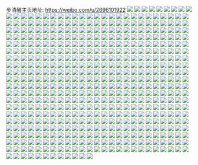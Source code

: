 步清醒主页地址: https://weibo.com/u/2696101922 
![](https://wx4.sinaimg.cn/mw2000/a0b34022ly1h8d154wvuzj22c0340e81.jpg) 
![](https://wx4.sinaimg.cn/mw2000/a0b34022ly1h89mh7kwomj22c0340e81.jpg) 
![](https://wx4.sinaimg.cn/mw2000/a0b34022ly1h66iyx63lvj21fi1wokjm.jpg) 
![](https://wx4.sinaimg.cn/mw2000/a0b34022ly1h66iypx3vpj20wh17b178.jpg) 
![](https://wx4.sinaimg.cn/mw2000/a0b34022ly1h66iyvjf73j21er1vo47x.jpg) 
![](https://wx4.sinaimg.cn/mw2000/a0b34022ly1h66iz57jyjj21r02c0aof.jpg) 
![](https://wx4.sinaimg.cn/mw2000/a0b34022ly1h66iz25qdcj2341340wvo.jpg) 
![](https://wx4.sinaimg.cn/mw2000/a0b34022ly1h66iz6m51jj22c0340aop.jpg) 
![](https://wx4.sinaimg.cn/mw2000/a0b34022ly1h66iz2yli5j223x2pqn8r.jpg) 
![](https://wx4.sinaimg.cn/mw2000/a0b34022ly1h3q1uwmv64j22c03404qq.jpg) 
![](https://wx4.sinaimg.cn/mw2000/a0b34022ly1h1ufhrypkkj22c0340kjn.jpg) 
![](https://wx4.sinaimg.cn/mw2000/a0b34022ly1h1ufhumzw8j22d23407wk.jpg) 
![](https://wx4.sinaimg.cn/mw2000/a0b34022ly1h1ufhzrklfj22c0340e83.jpg) 
![](https://wx4.sinaimg.cn/mw2000/a0b34022ly1h1ufhxh35yj223u35su0y.jpg) 
![](https://wx4.sinaimg.cn/mw2000/002WszgSly1gvesbwev90j62c0340hdu02.jpg) 
![](https://wx4.sinaimg.cn/mw2000/002WszgSly1gvescdd0irj62c0340qv602.jpg) 
![](https://wx4.sinaimg.cn/mw2000/002WszgSly1gvesdh6ztbj62c02c0b2a02.jpg) 
![](https://wx4.sinaimg.cn/mw2000/002WszgSly1gupzug6cizj60xc47mnpe02.jpg) 
![](https://wx4.sinaimg.cn/mw2000/002WszgSly1gupzuhhgy1j60xc54le8302.jpg) 
![](https://wx4.sinaimg.cn/mw2000/002WszgSly1gupzuk093jj60xc986npg02.jpg) 
![](https://wx4.sinaimg.cn/mw2000/002WszgSly1gupzul5mwrj62c0340e8202.jpg) 
![](https://wx4.sinaimg.cn/mw2000/002WszgSly1gupzuifs2lj63402c0x6p02.jpg) 
![](https://wx4.sinaimg.cn/mw2000/002WszgSly1gupzumu3kcj62c033wu0y02.jpg) 
![](https://wx4.sinaimg.cn/mw2000/002WszgSly1gupzuntowyj62c0340b2a02.jpg) 
![](https://wx4.sinaimg.cn/mw2000/002WszgSly1gupzupgn0fj61rp2c0u0y02.jpg) 
![](https://wx4.sinaimg.cn/mw2000/002WszgSly1gupzuopgi4j62c0340hdu02.jpg) 
![](https://wx4.sinaimg.cn/mw2000/a0b34022ly1gqymavt39xj20yi0yiqv5.jpg) 
![](https://wx4.sinaimg.cn/mw2000/a0b34022ly1gqymay3afzj22c0340kjt.jpg) 
![](https://wx4.sinaimg.cn/mw2000/a0b34022ly1gqymauubacj20yi1pc4r2.jpg) 
![](https://wx4.sinaimg.cn/mw2000/a0b34022ly1gqymas1g6wj21o0280qva.jpg) 
![](https://wx4.sinaimg.cn/mw2000/a0b34022ly1gqymb0w4erj22c0340u1a.jpg) 
![](https://wx4.sinaimg.cn/mw2000/a0b34022ly1gqymb3vzl0j22c0340x70.jpg) 
![](https://wx4.sinaimg.cn/mw2000/a0b34022ly1gqymb82n0sj22c0340b2h.jpg) 
![](https://wx4.sinaimg.cn/mw2000/a0b34022ly1gqymb5om8cj22c02c0e85.jpg) 
![](https://wx4.sinaimg.cn/mw2000/a0b34022ly1gqymb9mns8j21o01o0npg.jpg) 
![](https://wx4.sinaimg.cn/mw2000/a0b34022gy1gqt9zi1lwij23402c0kjl.jpg) 
![](https://wx4.sinaimg.cn/mw2000/a0b34022gy1gqt9zg9y71j22c0340b2g.jpg) 
![](https://wx4.sinaimg.cn/mw2000/a0b34022gy1gqt9zk4zfjj23402c0kjm.jpg) 
![](https://wx4.sinaimg.cn/mw2000/a0b34022gy1gqt9zos1h4j21o0280npi.jpg) 
![](https://wx4.sinaimg.cn/mw2000/a0b34022gy1gqta0ejlm4j22c03404qx.jpg) 
![](https://wx4.sinaimg.cn/mw2000/a0b34022gy1gqta15ejs2j21o02801l4.jpg) 
![](https://wx4.sinaimg.cn/mw2000/a0b34022gy1gqt9ywhvchj21o0280hdx.jpg) 
![](https://wx4.sinaimg.cn/mw2000/a0b34022gy1gqta1bwfbej21o0280x6w.jpg) 
![](https://wx4.sinaimg.cn/mw2000/a0b34022gy1gqta1ib5kcj21o02801l4.jpg) 
![](https://wx4.sinaimg.cn/mw2000/a0b34022gy1gqcon7qlr2j22c03407wr.jpg) 
![](https://wx4.sinaimg.cn/mw2000/a0b34022gy1gqcomib0byj233z241kjv.jpg) 
![](https://wx4.sinaimg.cn/mw2000/a0b34022gy1gqconbv4hgj22c0340b2i.jpg) 
![](https://wx4.sinaimg.cn/mw2000/a0b34022gy1gqcompznzxj22c03407wr.jpg) 
![](https://wx4.sinaimg.cn/mw2000/a0b34022gy1gqcommatd6j22c0340b2l.jpg) 
![](https://wx4.sinaimg.cn/mw2000/a0b34022gy1gqcomwx9krj22c0340he2.jpg) 
![](https://wx4.sinaimg.cn/mw2000/a0b34022gy1gqcomyhx0rj216o1kw4qq.jpg) 
![](https://wx4.sinaimg.cn/mw2000/a0b34022gy1gqcon46acnj235s35sb2d.jpg) 
![](https://wx4.sinaimg.cn/mw2000/a0b34022gy1gqcon1nhf5j22c03404qz.jpg) 
![](https://wx4.sinaimg.cn/mw2000/a0b34022gy1gq8wvcv317j22c03401ky.jpg) 
![](https://wx4.sinaimg.cn/mw2000/a0b34022gy1gq8wvgoczrj22c03401ky.jpg) 
![](https://wx4.sinaimg.cn/mw2000/a0b34022gy1gq8wvaxs7kj22c0340qv5.jpg) 
![](https://wx4.sinaimg.cn/mw2000/a0b34022gy1gq8wux0syrj23402c0x6q.jpg) 
![](https://wx4.sinaimg.cn/mw2000/a0b34022gy1gq8wv4g3d2j22c0340hdv.jpg) 
![](https://wx4.sinaimg.cn/mw2000/a0b34022gy1gq8wv22darj22c03404qr.jpg) 
![](https://wx4.sinaimg.cn/mw2000/a0b34022gy1gq8wv6qwocj22c0340qv6.jpg) 
![](https://wx4.sinaimg.cn/mw2000/a0b34022gy1gq8wv99bqij22c0340x6r.jpg) 
![](https://wx4.sinaimg.cn/mw2000/a0b34022gy1gq8wvl7pogj22c0340kjo.jpg) 
![](https://wx4.sinaimg.cn/mw2000/a0b34022gy1gq6sdsn0z7j214f1hwhdu.jpg) 
![](https://wx4.sinaimg.cn/mw2000/a0b34022gy1gq6sdxajisj22c03404qy.jpg) 
![](https://wx4.sinaimg.cn/mw2000/a0b34022gy1gq6se4m7w3j22c0340qve.jpg) 
![](https://wx4.sinaimg.cn/mw2000/a0b34022gy1gq6se93b8jj22c0340he2.jpg) 
![](https://wx4.sinaimg.cn/mw2000/a0b34022gy1gq6segvy66j22l12c0x6w.jpg) 
![](https://wx4.sinaimg.cn/mw2000/a0b34022gy1gq6sede6nnj22c03404qy.jpg) 
![](https://wx4.sinaimg.cn/mw2000/a0b34022gy1gq6sd1nlt8j21o01o0x6s.jpg) 
![](https://wx4.sinaimg.cn/mw2000/a0b34022gy1gq6se0xjodj225o25bx6v.jpg) 
![](https://wx4.sinaimg.cn/mw2000/a0b34022gy1gq6sdq29zfj22dc35sb2m.jpg) 
![](https://wx4.sinaimg.cn/mw2000/a0b34022ly1gpn76tz5csj224q24qe85.jpg) 
![](https://wx4.sinaimg.cn/mw2000/a0b34022ly1gpn76pj4zqj20yi0yihdt.jpg) 
![](https://wx4.sinaimg.cn/mw2000/a0b34022ly1gpn76urfgnj21q21q2qt7.jpg) 
![](https://wx4.sinaimg.cn/mw2000/a0b34022ly1gof880fz7yj21o01o0npd.jpg) 
![](https://wx4.sinaimg.cn/mw2000/a0b34022ly1gof882k097j22c0340e82.jpg) 
![](https://wx4.sinaimg.cn/mw2000/a0b34022ly1gof884va4lj21o0280u0x.jpg) 
![](https://wx4.sinaimg.cn/mw2000/a0b34022ly1go2dy2jrlnj21o01o0qv5.jpg) 
![](https://wx4.sinaimg.cn/mw2000/a0b34022ly1go2dyebsuaj21o01o0hdv.jpg) 
![](https://wx4.sinaimg.cn/mw2000/a0b34022ly1go2dyoe6xlj21o01o0hdt.jpg) 
![](https://wx4.sinaimg.cn/mw2000/a0b34022ly1go2dy5wx1uj21o01o0qv7.jpg) 
![](https://wx4.sinaimg.cn/mw2000/a0b34022ly1go2dyn1617j221x21xb2f.jpg) 
![](https://wx4.sinaimg.cn/mw2000/a0b34022ly1go2dyjr34nj21o01o0hdt.jpg) 
![](https://wx4.sinaimg.cn/mw2000/a0b34022ly1go2dy82zduj21o01o0x6p.jpg) 
![](https://wx4.sinaimg.cn/mw2000/a0b34022ly1go2dyibexvj21o01o0kjn.jpg) 
![](https://wx4.sinaimg.cn/mw2000/a0b34022ly1go2dyq966nj21o01o0x6p.jpg) 
![](https://wx4.sinaimg.cn/mw2000/a0b34022ly1gnofgdmdzfj22c02c0x6w.jpg) 
![](https://wx4.sinaimg.cn/mw2000/a0b34022ly1gnofirp8f3j22c02c0kjt.jpg) 
![](https://wx4.sinaimg.cn/mw2000/a0b34022ly1gnofggxgq5j22c02c0he0.jpg) 
![](https://wx4.sinaimg.cn/mw2000/a0b34022ly1gnofih2sivj22c02c0kjt.jpg) 
![](https://wx4.sinaimg.cn/mw2000/a0b34022ly1gnoff88w54j22c02c0x6w.jpg) 
![](https://wx4.sinaimg.cn/mw2000/a0b34022ly1gnofiswzx2j22c02c0kjl.jpg) 
![](https://wx4.sinaimg.cn/mw2000/a0b34022ly1gmonpmu1bgj22bb2bbu0z.jpg) 
![](https://wx4.sinaimg.cn/mw2000/a0b34022ly1gmonpk7msxj22bb2bbb2c.jpg) 
![](https://wx4.sinaimg.cn/mw2000/a0b34022ly1gmonpqa6sbj230c208hdu.jpg) 
![](https://wx4.sinaimg.cn/mw2000/a0b34022ly1glvx6lb3tkj22iz1yp1l8.jpg) 
![](https://wx4.sinaimg.cn/mw2000/a0b34022ly1glvx6qp7y3j22yo2yonpx.jpg) 
![](https://wx4.sinaimg.cn/mw2000/a0b34022ly1glvx6sm23sj21o01o07wi.jpg) 
![](https://wx4.sinaimg.cn/mw2000/a0b34022ly1glvx6uparcj23402c01kz.jpg) 
![](https://wx4.sinaimg.cn/mw2000/a0b34022ly1glvx6thtaej21ud1udnpd.jpg) 
![](https://wx4.sinaimg.cn/mw2000/a0b34022ly1glvx70zsf0j22c0340npx.jpg) 
![](https://wx4.sinaimg.cn/mw2000/a0b34022ly1gjrflgrnaxj22c0340b29.jpg) 
![](https://wx4.sinaimg.cn/mw2000/a0b34022ly1gjrflk4vdrj21sg2dsb29.jpg) 
![](https://wx4.sinaimg.cn/mw2000/a0b34022ly1gjrflivxn4j22c03407wi.jpg) 
![](https://wx4.sinaimg.cn/mw2000/a0b34022ly1gjrfllhh6qj21sg2dsx6p.jpg) 
![](https://wx4.sinaimg.cn/mw2000/a0b34022ly1gjrfm62i95j211w0x5ag8.jpg) 
![](https://wx4.sinaimg.cn/mw2000/a0b34022ly1gjrflp4fxvj22c0340u0x.jpg) 
![](https://wx4.sinaimg.cn/mw2000/a0b34022ly1gjrflbfbjgj21kw16onpe.jpg) 
![](https://wx4.sinaimg.cn/mw2000/a0b34022ly1gjrflt82q0j216o1kw1l0.jpg) 
![](https://wx4.sinaimg.cn/mw2000/a0b34022ly1gjrfm57ur4j21kw16o7wj.jpg) 
![](https://wx4.sinaimg.cn/mw2000/a0b34022ly1gikqzem4g3j21kw16oe83.jpg) 
![](https://wx4.sinaimg.cn/mw2000/a0b34022ly1gikqzfo4b4j216o1kwqv6.jpg) 
![](https://wx4.sinaimg.cn/mw2000/a0b34022ly1gikqzji70bj21kw16ob2b.jpg) 
![](https://wx4.sinaimg.cn/mw2000/a0b34022ly1gikqzgoiaaj216o1kwe82.jpg) 
![](https://wx4.sinaimg.cn/mw2000/a0b34022ly1gikqzm6wecj21kw16o1kz.jpg) 
![](https://wx4.sinaimg.cn/mw2000/a0b34022ly1gikqzc89rej23402c0x6p.jpg) 
![](https://wx4.sinaimg.cn/mw2000/a0b34022ly1gikqzsqbk7j20u01hctjh.jpg) 
![](https://wx4.sinaimg.cn/mw2000/a0b34022ly1gikqzqrka8j23402c07wj.jpg) 
![](https://wx4.sinaimg.cn/mw2000/a0b34022ly1gikqzsd0a6j21do0v8u0x.jpg) 
![](https://wx4.sinaimg.cn/mw2000/a0b34022ly1gi26sd022pj23402c0x6p.jpg) 
![](https://wx4.sinaimg.cn/mw2000/a0b34022ly1gi26sf918tj23402c04qq.jpg) 
![](https://wx4.sinaimg.cn/mw2000/a0b34022ly1gi26sh5p0qj23402c0npe.jpg) 
![](https://wx4.sinaimg.cn/mw2000/a0b34022ly1gi26si2o0aj23402c0hdt.jpg) 
![](https://wx4.sinaimg.cn/mw2000/a0b34022ly1gi1946d1lbj22c0340x6p.jpg) 
![](https://wx4.sinaimg.cn/mw2000/a0b34022ly1ghb4xe2xh6j20v50we7wh.jpg) 
![](https://wx4.sinaimg.cn/mw2000/a0b34022ly1ghb4xdbdedj216o1kw4qr.jpg) 
![](https://wx4.sinaimg.cn/mw2000/a0b34022ly1ghb4xfkym6j23402c0x6r.jpg) 
![](https://wx4.sinaimg.cn/mw2000/a0b34022ly1ghb4xha84zj22c0340u0x.jpg) 
![](https://wx4.sinaimg.cn/mw2000/a0b34022ly1ggxwsp8fpdj22c0340e81.jpg) 
![](https://wx4.sinaimg.cn/mw2000/a0b34022ly1ggpop1nfzqj22c0340x6p.jpg) 
![](https://wx4.sinaimg.cn/mw2000/a0b34022ly1ggpoqrhsf1j23402c0x6s.jpg) 
![](https://wx4.sinaimg.cn/mw2000/a0b34022ly1ggposaujirj22801o0e81.jpg) 
![](https://wx4.sinaimg.cn/mw2000/a0b34022ly1ggpos8y3j3j21o02807wh.jpg) 
![](https://wx4.sinaimg.cn/mw2000/a0b34022ly1gfs5qu4dtuj23402c04qq.jpg) 
![](https://wx4.sinaimg.cn/mw2000/a0b34022ly1gfs5qv6rvbj23402c07wi.jpg) 
![](https://wx4.sinaimg.cn/mw2000/a0b34022ly1gfs5qx4jgvj23402c0x6p.jpg) 
![](https://wx4.sinaimg.cn/mw2000/a0b34022ly1gfs5qygvxlj23402c0npe.jpg) 
![](https://wx4.sinaimg.cn/mw2000/a0b34022ly1gfs5r6vh3rj22yo2yob2c.jpg) 
![](https://wx4.sinaimg.cn/mw2000/a0b34022ly1gfs5qw7seyj23402c0x6p.jpg) 
![](https://wx4.sinaimg.cn/mw2000/a0b34022ly1gfs5r3ckacj23402c04qq.jpg) 
![](https://wx4.sinaimg.cn/mw2000/a0b34022ly1gfs5r2dzrgj23402c0qv6.jpg) 
![](https://wx4.sinaimg.cn/mw2000/a0b34022ly1gfs5r0fv61j23402c0u0x.jpg) 
![](https://wx4.sinaimg.cn/mw2000/a0b34022ly1gfs5qzk4y1j23402c0kjm.jpg) 
![](https://wx4.sinaimg.cn/mw2000/a0b34022ly1gfs5r4aezdj22c0340e82.jpg) 
![](https://wx4.sinaimg.cn/mw2000/a0b34022ly1gfs5r5bhbhj22c0340kjm.jpg) 
![](https://wx4.sinaimg.cn/mw2000/a0b34022ly1gfk778bx43j22tq2481ky.jpg) 
![](https://wx4.sinaimg.cn/mw2000/a0b34022ly1gfk77g5vmmj20yi0yi7c0.jpg) 
![](https://wx4.sinaimg.cn/mw2000/a0b34022ly1gfk77ak5xlj23402c0hdu.jpg) 
![](https://wx4.sinaimg.cn/mw2000/a0b34022ly1gfk77cbhkdj22c03404qq.jpg) 
![](https://wx4.sinaimg.cn/mw2000/a0b34022ly1gfk77fcpipj22c03404qq.jpg) 
![](https://wx4.sinaimg.cn/mw2000/a0b34022ly1gfk77e6e1rj22tq248hdt.jpg) 
![](https://wx4.sinaimg.cn/mw2000/a0b34022ly1gf5w3pz8etj20u01rcwhh.jpg) 
![](https://wx4.sinaimg.cn/mw2000/a0b34022ly1gf5w4p06oxj20u01sxgvw.jpg) 
![](https://wx4.sinaimg.cn/mw2000/a0b34022ly1gf51hqcb6uj23402c0kjm.jpg) 
![](https://wx4.sinaimg.cn/mw2000/a0b34022ly1gf51hozo41j21kw0w0ki7.jpg) 
![](https://wx4.sinaimg.cn/mw2000/a0b34022ly1gf51hn0v7ej23402c0hdu.jpg) 
![](https://wx4.sinaimg.cn/mw2000/a0b34022ly1gf51htanumj20w01kw1kx.jpg) 
![](https://wx4.sinaimg.cn/mw2000/a0b34022ly1gf51hsr78rj20w01kw4qp.jpg) 
![](https://wx4.sinaimg.cn/mw2000/a0b34022ly1gf51hu1g5sj20w01kw4qp.jpg) 
![](https://wx4.sinaimg.cn/mw2000/a0b34022ly1gf51j0atfej21kw0w0dt7.jpg) 
![](https://wx4.sinaimg.cn/mw2000/a0b34022ly1gf51q97g41j20ud0w041h.jpg) 
![](https://wx4.sinaimg.cn/mw2000/a0b34022ly1gf51j00z79j21kw0w0h3f.jpg) 
![](https://wx4.sinaimg.cn/mw2000/a0b34022ly1gewvfd97jdj24g02yoe88.jpg) 
![](https://wx4.sinaimg.cn/mw2000/a0b34022ly1gewvf9l6k3j21kw11xh65.jpg) 
![](https://wx4.sinaimg.cn/mw2000/a0b34022ly1gewvf6vdtqj22yo4g01la.jpg) 
![](https://wx4.sinaimg.cn/mw2000/a0b34022ly1gewvf8y7rsj21z42yokjm.jpg) 
![](https://wx4.sinaimg.cn/mw2000/a0b34022ly1gevsmzu9coj22c03407wi.jpg) 
![](https://wx4.sinaimg.cn/mw2000/a0b34022ly1gevsn8tqrcj22c03401ky.jpg) 
![](https://wx4.sinaimg.cn/mw2000/a0b34022ly1gevsq0q9p5j22482tq7wh.jpg) 
![](https://wx4.sinaimg.cn/mw2000/a0b34022ly1gevsmcdielj22c0340qv6.jpg) 
![](https://wx4.sinaimg.cn/mw2000/a0b34022ly1gevsmsijy5j23402c0npe.jpg) 
![](https://wx4.sinaimg.cn/mw2000/a0b34022ly1gevsmkm4tpj22c0340qv6.jpg) 
![](https://wx4.sinaimg.cn/mw2000/a0b34022ly1geemqamjpaj21kw1kwe81.jpg) 
![](https://wx4.sinaimg.cn/mw2000/a0b34022ly1geemqc67spj21kw1kwkjm.jpg) 
![](https://wx4.sinaimg.cn/mw2000/a0b34022ly1geemq9wjntj21kw1kwx6p.jpg) 
![](https://wx4.sinaimg.cn/mw2000/a0b34022ly1geemqd0pgej21kw1kwhdt.jpg) 
![](https://wx4.sinaimg.cn/mw2000/a0b34022ly1geemnnqul3j22tq248qv5.jpg) 
![](https://wx4.sinaimg.cn/mw2000/a0b34022ly1geemnx1jdcj22c0340kjm.jpg) 
![](https://wx4.sinaimg.cn/mw2000/a0b34022ly1geemnqfsbfj22c03407wk.jpg) 
![](https://wx4.sinaimg.cn/mw2000/a0b34022ly1geemnrzv46j23402c0npe.jpg) 
![](https://wx4.sinaimg.cn/mw2000/a0b34022ly1geemnvpd8oj22c0340hdv.jpg) 
![](https://wx4.sinaimg.cn/mw2000/a0b34022ly1geemnu36o6j22c0340x6s.jpg) 
![](https://wx4.sinaimg.cn/mw2000/a0b34022ly1geemqdt0zcj21o01o0kjl.jpg) 
![](https://wx4.sinaimg.cn/mw2000/a0b34022ly1geemnkfu2qj23402c07wk.jpg) 
![](https://wx4.sinaimg.cn/mw2000/a0b34022ly1geb2n8lu0mj21o02804qp.jpg) 
![](https://wx4.sinaimg.cn/mw2000/a0b34022ly1geb2nb7r1lj22c0340e82.jpg) 
![](https://wx4.sinaimg.cn/mw2000/a0b34022ly1geb2ncvdnrj22c0340e82.jpg) 
![](https://wx4.sinaimg.cn/mw2000/a0b34022ly1geb2ne5ddnj22c0340x6p.jpg) 
![](https://wx4.sinaimg.cn/mw2000/a0b34022ly1gdjb495hxbj22482tqb29.jpg) 
![](https://wx4.sinaimg.cn/mw2000/a0b34022ly1gdjb4bc1x6j21o0280kjl.jpg) 
![](https://wx4.sinaimg.cn/mw2000/a0b34022ly1gdjb4e3zslj22801o0npe.jpg) 
![](https://wx4.sinaimg.cn/mw2000/a0b34022ly1gddgoyxnd7j20x61kuapa.jpg) 
![](https://wx4.sinaimg.cn/mw2000/a0b34022ly1gddgozddqpj20ny10sjz3.jpg) 
![](https://wx4.sinaimg.cn/mw2000/a0b34022ly1gddgoyb58bj21981w87q0.jpg) 
![](https://wx4.sinaimg.cn/mw2000/a0b34022ly1gddgoxat2qj22c0340kjl.jpg) 
![](https://wx4.sinaimg.cn/mw2000/a0b34022ly1gd32s05dzoj22c0340qv7.jpg) 
![](https://wx4.sinaimg.cn/mw2000/a0b34022ly1gd32s3fonkj21o02801kz.jpg) 
![](https://wx4.sinaimg.cn/mw2000/a0b34022ly1gd32s5qpnxj21o02801kz.jpg) 
![](https://wx4.sinaimg.cn/mw2000/a0b34022ly1gd32sgqcmpj21o0280kjm.jpg) 
![](https://wx4.sinaimg.cn/mw2000/a0b34022ly1gd32rx1znjj22yo1o0npe.jpg) 
![](https://wx4.sinaimg.cn/mw2000/a0b34022ly1gd32sb3a89j21o0280qv6.jpg) 
![](https://wx4.sinaimg.cn/mw2000/a0b34022ly1gd32s8g6srj21o0280u0y.jpg) 
![](https://wx4.sinaimg.cn/mw2000/a0b34022ly1gd32scxecpj21o0280u0x.jpg) 
![](https://wx4.sinaimg.cn/mw2000/a0b34022ly1gd32seowrwj21o0280hdu.jpg) 
![](https://wx4.sinaimg.cn/mw2000/a0b34022ly1gctq1vbuksj20yi1pcb29.jpg) 
![](https://wx4.sinaimg.cn/mw2000/a0b34022ly1gctq1ub51pj20u01hcu0n.jpg) 
![](https://wx4.sinaimg.cn/mw2000/a0b34022ly1gctq1wim4rj22c0340hdt.jpg) 
![](https://wx4.sinaimg.cn/mw2000/a0b34022ly1gcmrbns71wj22c0340u0x.jpg) 
![](https://wx4.sinaimg.cn/mw2000/a0b34022ly1gcmrbxrkkbj22c03401kx.jpg) 
![](https://wx4.sinaimg.cn/mw2000/a0b34022ly1gcmrc4vrn7j22c0340e81.jpg) 
![](https://wx4.sinaimg.cn/mw2000/a0b34022ly1gcmrc2uftej23402c0dyd.jpg) 
![](https://wx4.sinaimg.cn/mw2000/a0b34022ly1gcmrbzfx5kj23402c0nai.jpg) 
![](https://wx4.sinaimg.cn/mw2000/a0b34022ly1gcmrc19m1wj23402c01hd.jpg) 
![](https://wx4.sinaimg.cn/mw2000/a0b34022ly1gca81m6bthj21o02yokjl.jpg) 
![](https://wx4.sinaimg.cn/mw2000/a0b34022ly1gca7w7o4oij21o01o0x1y.jpg) 
![](https://wx4.sinaimg.cn/mw2000/a0b34022ly1gca7wbxr8oj21o02yo7wh.jpg) 
![](https://wx4.sinaimg.cn/mw2000/a0b34022ly1gca7w97l2fj21o02yox6p.jpg) 
![](https://wx4.sinaimg.cn/mw2000/a0b34022ly1gca7w2m066j22c0340npd.jpg) 
![](https://wx4.sinaimg.cn/mw2000/a0b34022ly1gca7w67q9zj22c0340hdt.jpg) 
![](https://wx4.sinaimg.cn/mw2000/a0b34022ly1gbdt787v8qj216o1kwkjl.jpg) 
![](https://wx4.sinaimg.cn/mw2000/a0b34022ly1gbdt733njzj216o1kwhdt.jpg) 
![](https://wx4.sinaimg.cn/mw2000/a0b34022ly1gbdt75iljqj216o1kw7wh.jpg) 
![](https://wx4.sinaimg.cn/mw2000/a0b34022ly1gbdt7988i3j21o028017w.jpg) 
![](https://wx4.sinaimg.cn/mw2000/a0b34022ly1gbdt7cznr6j22c0340u0x.jpg) 
![](https://wx4.sinaimg.cn/mw2000/a0b34022ly1gbdt7g4e3aj22c0340x6p.jpg) 
![](https://wx4.sinaimg.cn/mw2000/a0b34022ly1gbdt7hll8pj216o1kwhdt.jpg) 
![](https://wx4.sinaimg.cn/mw2000/a0b34022ly1gbdt7ieqqsj216o1kwkjl.jpg) 
![](https://wx4.sinaimg.cn/mw2000/a0b34022ly1gbdt82t1nbj21o0280u0x.jpg) 
![](https://wx4.sinaimg.cn/mw2000/a0b34022ly1ga5vsxyby8j22c03407wi.jpg) 
![](https://wx4.sinaimg.cn/mw2000/a0b34022ly1ga5vswvsglj22c0340hdu.jpg) 
![](https://wx4.sinaimg.cn/mw2000/a0b34022ly1ga5vstfrjjj22c03407wi.jpg) 
![](https://wx4.sinaimg.cn/mw2000/a0b34022ly1ga5vss13n1j22c0340kjm.jpg) 
![](https://wx4.sinaimg.cn/mw2000/a0b34022ly1g93a7piv40j22c0340npd.jpg) 
![](https://wx4.sinaimg.cn/mw2000/a0b34022ly1g93a7o2edkj22c0340kjm.jpg) 
![](https://wx4.sinaimg.cn/mw2000/a0b34022ly1g93a7r4gzlj22c03407wi.jpg) 
![](https://wx4.sinaimg.cn/mw2000/a0b34022ly1g93a7m915vj22c03401ky.jpg) 
![](https://wx4.sinaimg.cn/mw2000/a0b34022ly1g8k4tl022rj22yo2yoe84.jpg) 
![](https://wx4.sinaimg.cn/mw2000/a0b34022ly1g8k4txol7rj22yo2yoqv7.jpg) 
![](https://wx4.sinaimg.cn/mw2000/a0b34022ly1g8k4tvs3s6j21o01o04qp.jpg) 
![](https://wx4.sinaimg.cn/mw2000/a0b34022ly1g8k4tp48agj22c0340e82.jpg) 
![](https://wx4.sinaimg.cn/mw2000/a0b34022ly1g8k4tnkhhnj22c0340kjl.jpg) 
![](https://wx4.sinaimg.cn/mw2000/a0b34022ly1g8k4tme8xmj22c03407wi.jpg) 
![](https://wx4.sinaimg.cn/mw2000/a0b34022ly1g8k4tqeb8wj23402c0npd.jpg) 
![](https://wx4.sinaimg.cn/mw2000/a0b34022ly1g8k4tt22oxj22c0340x6p.jpg) 
![](https://wx4.sinaimg.cn/mw2000/a0b34022ly1g8k4turvz2j23402c0x6p.jpg) 
![](https://wx4.sinaimg.cn/mw2000/a0b34022ly1g8d7ms71yyj211u0scadq.jpg) 
![](https://wx4.sinaimg.cn/mw2000/a0b34022ly1g8d7mtxzlaj215o0negrc.jpg) 
![](https://wx4.sinaimg.cn/mw2000/a0b34022ly1g8d7mud423j20u00u0qk1.jpg) 
![](https://wx4.sinaimg.cn/mw2000/a0b34022ly1g8d7qfotvnj20u0190q4n.jpg) 
![](https://wx4.sinaimg.cn/mw2000/a0b34022ly1g8d7mta1c4j22c0340x6p.jpg) 
![](https://wx4.sinaimg.cn/mw2000/a0b34022ly1g8d7qewl6pj22c0340u0x.jpg) 
![](https://wx4.sinaimg.cn/mw2000/a0b34022ly1g7lgejq2hnj21kw16t7mk.jpg) 
![](https://wx4.sinaimg.cn/mw2000/a0b34022ly1g7lgekxz5tj21o027uu0x.jpg) 
![](https://wx4.sinaimg.cn/mw2000/a0b34022ly1g7lgem87ccj21o027u1ky.jpg) 
![](https://wx4.sinaimg.cn/mw2000/a0b34022ly1g7lgen2vt6j22c03401ky.jpg) 
![](https://wx4.sinaimg.cn/mw2000/a0b34022ly1g7lgerqefuj21o01o0e81.jpg) 
![](https://wx4.sinaimg.cn/mw2000/a0b34022ly1g7lgeo89rfj23402c0npd.jpg) 
![](https://wx4.sinaimg.cn/mw2000/a0b34022ly1g7lgej5tgtj21k8230x6p.jpg) 
![](https://wx4.sinaimg.cn/mw2000/a0b34022ly1g7lgetafa5j22482tq1ky.jpg) 
![](https://wx4.sinaimg.cn/mw2000/a0b34022ly1g7lgeqb26dj22c0340qv5.jpg) 
![](https://wx4.sinaimg.cn/mw2000/a0b34022ly1g7i0hc0tgij23402c0nhx.jpg) 
![](https://wx4.sinaimg.cn/mw2000/a0b34022ly1g7i0hbk0vzj21o01o04qp.jpg) 
![](https://wx4.sinaimg.cn/mw2000/a0b34022ly1g7i0ha68voj21o01o0tv3.jpg) 
![](https://wx4.sinaimg.cn/mw2000/a0b34022ly1g7i0h9be42j21o01o04qp.jpg) 
![](https://wx4.sinaimg.cn/mw2000/a0b34022ly1g7i0hdrj2nj22c0340u0x.jpg) 
![](https://wx4.sinaimg.cn/mw2000/a0b34022ly1g7i0heeyf8j20vy197qdg.jpg) 
![](https://wx4.sinaimg.cn/mw2000/a0b34022ly1g78r2p45kdj22c0340b2a.jpg) 
![](https://wx4.sinaimg.cn/mw2000/a0b34022ly1g78r2qp769j22c03401ky.jpg) 
![](https://wx4.sinaimg.cn/mw2000/a0b34022ly1g78r2sq5vij22c03407wi.jpg) 
![](https://wx4.sinaimg.cn/mw2000/a0b34022ly1g78r2uo6bxj22c03401ky.jpg) 
![](https://wx4.sinaimg.cn/mw2000/a0b34022ly1g78r2w0fywj22c0340u0x.jpg) 
![](https://wx4.sinaimg.cn/mw2000/a0b34022ly1g78r2wlwzzj20sg0sg0tz.jpg) 
![](https://wx4.sinaimg.cn/mw2000/a0b34022ly1g6yazeoquyj22yo2807wi.jpg) 
![](https://wx4.sinaimg.cn/mw2000/a0b34022ly1g6yazicqsij21mc25w1am.jpg) 
![](https://wx4.sinaimg.cn/mw2000/a0b34022ly1g6yazgaftdj23402c0ndf.jpg) 
![](https://wx4.sinaimg.cn/mw2000/a0b34022ly1g6yazloojvj22c0340x6p.jpg) 
![](https://wx4.sinaimg.cn/mw2000/a0b34022ly1g6yazdrbfhj21kw1kw4qp.jpg) 
![](https://wx4.sinaimg.cn/mw2000/a0b34022ly1g6yazopn70j22c0340b2a.jpg) 
![](https://wx4.sinaimg.cn/mw2000/a0b34022ly1g6sl8lnm50j21kw1kw4qp.jpg) 
![](https://wx4.sinaimg.cn/mw2000/a0b34022ly1g6sl8marsnj21kw1kw7wh.jpg) 
![](https://wx4.sinaimg.cn/mw2000/a0b34022ly1g6sl8n5rpzj21o01o0npd.jpg) 
![](https://wx4.sinaimg.cn/mw2000/a0b34022ly1g6sl8nrzjij21o01o07wh.jpg) 
![](https://wx4.sinaimg.cn/mw2000/a0b34022ly1g6sl8p1fykj22c03407wh.jpg) 
![](https://wx4.sinaimg.cn/mw2000/a0b34022ly1g6sl8k2sw8j22dc35u4qq.jpg) 
![](https://wx4.sinaimg.cn/mw2000/a0b34022ly1g6sl8ky0tsj22dc3mre81.jpg) 
![](https://wx4.sinaimg.cn/mw2000/a0b34022ly1g6sl8qiheej23402c07hf.jpg) 
![](https://wx4.sinaimg.cn/mw2000/a0b34022ly1g6sl8s1nuyj23402c0h57.jpg) 
![](https://wx4.sinaimg.cn/mw2000/a0b34022ly1g6fqymi47yj23402c04qp.jpg) 
![](https://wx4.sinaimg.cn/mw2000/a0b34022ly1g6frkmb5wxj21o0280tsm.jpg) 
![](https://wx4.sinaimg.cn/mw2000/a0b34022ly1g6fqyr6ozpj22c03407wh.jpg) 
![](https://wx4.sinaimg.cn/mw2000/a0b34022ly1g6fqz15zp8j22c03404qp.jpg) 
![](https://wx4.sinaimg.cn/mw2000/a0b34022ly1g6fqyx3o1bj22c03401kx.jpg) 
![](https://wx4.sinaimg.cn/mw2000/a0b34022ly1g6fqz46m0xj22c0340kjm.jpg) 
![](https://wx4.sinaimg.cn/mw2000/a0b34022ly1g6fqyyytnoj22c0340que.jpg) 
![](https://wx4.sinaimg.cn/mw2000/a0b34022ly1g6fqyk7hanj22c03401kx.jpg) 
![](https://wx4.sinaimg.cn/mw2000/a0b34022ly1g6fqyo1drfj22c0340e11.jpg) 
![](https://wx4.sinaimg.cn/mw2000/a0b34022ly1g5zncii8yzj21o01o0hdt.jpg) 
![](https://wx4.sinaimg.cn/mw2000/a0b34022ly1g5zndvmzjsj21o01o0npd.jpg) 
![](https://wx4.sinaimg.cn/mw2000/a0b34022ly1g5znckke25j21o01o0kjl.jpg) 
![](https://wx4.sinaimg.cn/mw2000/a0b34022ly1g5znduvmalj22c02c01ky.jpg) 
![](https://wx4.sinaimg.cn/mw2000/a0b34022ly1g5zncgwefij22c02c01kz.jpg) 
![](https://wx4.sinaimg.cn/mw2000/a0b34022ly1g5zncmtxt1j22c02c07wi.jpg) 
![](https://wx4.sinaimg.cn/mw2000/a0b34022ly1g5zncnp4paj22c0340b2b.jpg) 
![](https://wx4.sinaimg.cn/mw2000/a0b34022ly1g5zncpiujhj22c0340x6q.jpg) 
![](https://wx4.sinaimg.cn/mw2000/a0b34022ly1g5znj4iwmej22c02c0qv5.jpg) 
![](https://wx4.sinaimg.cn/mw2000/a0b34022ly1g5a019d2i1j22yo2yoe84.jpg) 
![](https://wx4.sinaimg.cn/mw2000/a0b34022ly1g5a02tbzhrj22482tqe81.jpg) 
![](https://wx4.sinaimg.cn/mw2000/a0b34022ly1g5a01fsiryj22c03407wi.jpg) 
![](https://wx4.sinaimg.cn/mw2000/a0b34022ly1g5a020cs99j23402c0hdt.jpg) 
![](https://wx4.sinaimg.cn/mw2000/a0b34022ly1g5a013dw5bj23402c04qp.jpg) 
![](https://wx4.sinaimg.cn/mw2000/a0b34022ly1g5a05r96yfj23402c0x6p.jpg) 
![](https://wx4.sinaimg.cn/mw2000/a0b34022ly1g5a0cm5qixj23402c07wi.jpg) 
![](https://wx4.sinaimg.cn/mw2000/a0b34022ly1g5a0dciuvpj23402c07wh.jpg) 
![](https://wx4.sinaimg.cn/mw2000/a0b34022ly1g5a01td8t2j23402c0b29.jpg) 
![](https://wx4.sinaimg.cn/mw2000/a0b34022ly1g5932poa2ej22c0340hdu.jpg) 
![](https://wx4.sinaimg.cn/mw2000/a0b34022ly1g5932n21v7j22c0340qv5.jpg) 
![](https://wx4.sinaimg.cn/mw2000/a0b34022ly1g5932o39gpj22c0340e81.jpg) 
![](https://wx4.sinaimg.cn/mw2000/a0b34022ly1g5932hyv17j23402c0e81.jpg) 
![](https://wx4.sinaimg.cn/mw2000/a0b34022ly1g5932h1ho5j216m1d0kjl.jpg) 
![](https://wx4.sinaimg.cn/mw2000/a0b34022ly1g5932knaiyj23402c0qv5.jpg) 
![](https://wx4.sinaimg.cn/mw2000/a0b34022ly1g5932rj6x9j23402c0kjn.jpg) 
![](https://wx4.sinaimg.cn/mw2000/a0b34022ly1g5932tvnrxj23402c0x6r.jpg) 
![](https://wx4.sinaimg.cn/mw2000/a0b34022ly1g5932fxsnmj22c0340qv5.jpg) 
![](https://wx4.sinaimg.cn/mw2000/a0b34022ly1g57zs9082pj23402c0hda.jpg) 
![](https://wx4.sinaimg.cn/mw2000/a0b34022ly1g57zsg8j79j22c0340hcv.jpg) 
![](https://wx4.sinaimg.cn/mw2000/a0b34022ly1g57zs1oal6j20ru1jou0c.jpg) 
![](https://wx4.sinaimg.cn/mw2000/a0b34022ly1g57zs6gqv5j20ru1joaxg.jpg) 
![](https://wx4.sinaimg.cn/mw2000/a0b34022ly1g57zs3ym1wj20ru2n34qp.jpg) 
![](https://wx4.sinaimg.cn/mw2000/a0b34022ly1g57zryww2nj23402c07wh.jpg) 
![](https://wx4.sinaimg.cn/mw2000/a0b34022ly1g57zsjl9xxj22c0340x6p.jpg) 
![](https://wx4.sinaimg.cn/mw2000/a0b34022ly1g57zt41jc4j23402c0b09.jpg) 
![](https://wx4.sinaimg.cn/mw2000/a0b34022ly1g57zse64n9j22c0340e82.jpg) 
![](https://wx4.sinaimg.cn/mw2000/a0b34022ly1g4zs051xkcj23402c0k5j.jpg) 
![](https://wx4.sinaimg.cn/mw2000/a0b34022ly1g4zs06pjykj22c03404qq.jpg) 
![](https://wx4.sinaimg.cn/mw2000/a0b34022ly1g4zs09qo2dj23402c0tmv.jpg) 
![](https://wx4.sinaimg.cn/mw2000/a0b34022ly1g4zs042yjoj22c0340b2a.jpg) 
![](https://wx4.sinaimg.cn/mw2000/a0b34022ly1g4zs07os30j21o0280k7p.jpg) 
![](https://wx4.sinaimg.cn/mw2000/a0b34022ly1g4zs0dg6dnj21o01o0x6p.jpg) 
![](https://wx4.sinaimg.cn/mw2000/a0b34022ly1g4zs02hr8uj21cu1vm11z.jpg) 
![](https://wx4.sinaimg.cn/mw2000/a0b34022ly1g4zs08rcsmj22c0340kjm.jpg) 
![](https://wx4.sinaimg.cn/mw2000/a0b34022ly1g4zs0bn7hvj21cu1vmb29.jpg) 
![](https://wx4.sinaimg.cn/mw2000/a0b34022ly1g4phulamjtj22c0340b29.jpg) 
![](https://wx4.sinaimg.cn/mw2000/a0b34022ly1g4phumbzewj22c0340hdt.jpg) 
![](https://wx4.sinaimg.cn/mw2000/a0b34022ly1g4phupdcz1j23402c0x6p.jpg) 
![](https://wx4.sinaimg.cn/mw2000/a0b34022ly1g4phuqh82bj23402c0npd.jpg) 
![](https://wx4.sinaimg.cn/mw2000/a0b34022ly1g4phz45kg5j22c0340kjm.jpg) 
![](https://wx4.sinaimg.cn/mw2000/a0b34022ly1g4phukkxp3j20yi1pcu0x.jpg) 
![](https://wx4.sinaimg.cn/mw2000/a0b34022ly1g4phut6qxkj22c0340e81.jpg) 
![](https://wx4.sinaimg.cn/mw2000/a0b34022ly1g4phyd1q94j21o01o07wh.jpg) 
![](https://wx4.sinaimg.cn/mw2000/a0b34022ly1g4phydpehlj21o01o0b29.jpg) 
![](https://wx4.sinaimg.cn/mw2000/a0b34022ly1g4kpvujcvpj20u01hck8p.jpg) 
![](https://wx4.sinaimg.cn/mw2000/a0b34022ly1g4k6tr89p9j22c0340b2b.jpg) 
![](https://wx4.sinaimg.cn/mw2000/a0b34022ly1g4k6tvqzwkj23402c0x6p.jpg) 
![](https://wx4.sinaimg.cn/mw2000/a0b34022ly1g4k6tud8nsj22c0340qv6.jpg) 
![](https://wx4.sinaimg.cn/mw2000/a0b34022ly1g4k6tz37g0j21o01o04qp.jpg) 
![](https://wx4.sinaimg.cn/mw2000/a0b34022ly1g4k6trvv1aj20u0140wh3.jpg) 
![](https://wx4.sinaimg.cn/mw2000/a0b34022ly1g4k6ts3twcj21400u0wh4.jpg) 
![](https://wx4.sinaimg.cn/mw2000/a0b34022ly1g4k6txmdd2j23402c01kx.jpg) 
![](https://wx4.sinaimg.cn/mw2000/a0b34022ly1g4k6tt0hauj22yo2yoe82.jpg) 
![](https://wx4.sinaimg.cn/mw2000/a0b34022ly1g4k6tpnq5uj20mi0mkaca.jpg) 
![](https://wx4.sinaimg.cn/mw2000/a0b34022ly1g4h5ohosskj20u01407a7.jpg) 
![](https://wx4.sinaimg.cn/mw2000/a0b34022ly1g4h5ohfzbdj21400u0q7k.jpg) 
![](https://wx4.sinaimg.cn/mw2000/a0b34022ly1g43czcl8gaj22yo2yo4qr.jpg) 
![](https://wx4.sinaimg.cn/mw2000/a0b34022ly1g43czyqs7uj22yo2you0z.jpg) 
![](https://wx4.sinaimg.cn/mw2000/a0b34022ly1g43czmy13nj22yo2yonpg.jpg) 
![](https://wx4.sinaimg.cn/mw2000/a0b34022ly1g43cyrgzegj21o01o04qp.jpg) 
![](https://wx4.sinaimg.cn/mw2000/a0b34022ly1g43czp448sj21o01o0b29.jpg) 
![](https://wx4.sinaimg.cn/mw2000/a0b34022ly1g43d024x92j21o01o07wh.jpg) 
![](https://wx4.sinaimg.cn/mw2000/a0b34022ly1g43d017x1oj21o01o04qp.jpg) 
![](https://wx4.sinaimg.cn/mw2000/a0b34022ly1g43czv5beqj22yo2yoe83.jpg) 
![](https://wx4.sinaimg.cn/mw2000/a0b34022ly1g43czslq5hj22c0340npe.jpg) 
![](https://wx4.sinaimg.cn/mw2000/a0b34022ly1g3vf9z9kcej21o01o0e82.jpg) 
![](https://wx4.sinaimg.cn/mw2000/a0b34022ly1g3vfa93pgoj21o01o0npd.jpg) 
![](https://wx4.sinaimg.cn/mw2000/a0b34022ly1g3vf9xof83j21o01o0u0x.jpg) 
![](https://wx4.sinaimg.cn/mw2000/a0b34022ly1g3vfa2wsetj22yo2yo1l1.jpg) 
![](https://wx4.sinaimg.cn/mw2000/a0b34022ly1g3vf9y9pkbj21k82301kx.jpg) 
![](https://wx4.sinaimg.cn/mw2000/a0b34022ly1g3vfa46zvgj22c0340u0y.jpg) 
![](https://wx4.sinaimg.cn/mw2000/a0b34022ly1g3vfa5syy1j22c03401l0.jpg) 
![](https://wx4.sinaimg.cn/mw2000/a0b34022ly1g3vfa81dn7j22c0340hdu.jpg) 
![](https://wx4.sinaimg.cn/mw2000/a0b34022ly1g3vfb63vyxj22c0340hdu.jpg) 
![](https://wx4.sinaimg.cn/mw2000/a0b34022ly1g3ijsmlftxj22c0340e82.jpg) 
![](https://wx4.sinaimg.cn/mw2000/a0b34022ly1g3ijsl2dy5j22c0340hdu.jpg) 
![](https://wx4.sinaimg.cn/mw2000/a0b34022ly1g387k8hli2j21o02807wh.jpg) 
![](https://wx4.sinaimg.cn/mw2000/a0b34022ly1g387k3ub8dj22c0340x6p.jpg) 
![](https://wx4.sinaimg.cn/mw2000/a0b34022ly1g387k6oa09j22c03404qr.jpg) 
![](https://wx4.sinaimg.cn/mw2000/a0b34022ly1g387k2e5b8j22482tqe81.jpg) 
![](https://wx4.sinaimg.cn/mw2000/a0b34022ly1g387k1i3dbj22482tqnnx.jpg) 
![](https://wx4.sinaimg.cn/mw2000/a0b34022ly1g387jzfyzlj22c0340hdu.jpg) 
![](https://wx4.sinaimg.cn/mw2000/a0b34022ly1g387k0g43sj21o01o0npd.jpg) 
![](https://wx4.sinaimg.cn/mw2000/a0b34022ly1g387k93tkbj21o01o0tyl.jpg) 
![](https://wx4.sinaimg.cn/mw2000/a0b34022ly1g387k30wflj21o01o04g6.jpg) 
![](https://wx4.sinaimg.cn/mw2000/a0b34022ly1g2ok4kjfgfj21o0280aqd.jpg) 
![](https://wx4.sinaimg.cn/mw2000/a0b34022ly1g2ok4l9y2tj21o01o0e81.jpg) 
![](https://wx4.sinaimg.cn/mw2000/a0b34022ly1g2ok4kt6y4j20u00u0taq.jpg) 
![](https://wx4.sinaimg.cn/mw2000/a0b34022ly1g2ok4jgouhj21o01o04qq.jpg) 
![](https://wx4.sinaimg.cn/mw2000/a0b34022ly1g2ok4mtwgbj21o01o0x6p.jpg) 
![](https://wx4.sinaimg.cn/mw2000/a0b34022ly1g2ok4nmfakj21o01o01ky.jpg) 
![](https://wx4.sinaimg.cn/mw2000/a0b34022ly1g2ok4k7kx8j21o01o0x6p.jpg) 
![](https://wx4.sinaimg.cn/mw2000/a0b34022ly1g2ok4lzblrj21o01o0qv5.jpg) 
![](https://wx4.sinaimg.cn/mw2000/a0b34022ly1g2ok4i2usjj22c0340hdt.jpg) 
![](https://wx4.sinaimg.cn/mw2000/a0b34022ly1g0q0sy4hy2j20u00u0n1s.jpg) 
![](https://wx4.sinaimg.cn/mw2000/a0b34022ly1g0q0sxm87mj21o0280kjl.jpg) 
![](https://wx4.sinaimg.cn/mw2000/a0b34022ly1g0q0swvcdvj21o01o0b29.jpg) 
![](https://wx4.sinaimg.cn/mw2000/a0b34022ly1g0q0svmy6xj20u00u0djb.jpg) 
![](https://wx4.sinaimg.cn/mw2000/a0b34022ly1g0q0swbtccj21o0280u0x.jpg) 
![](https://wx4.sinaimg.cn/mw2000/a0b34022ly1g0q0sya7zaj20u00u07ah.jpg) 
![](https://wx4.sinaimg.cn/mw2000/a0b34022ly1g01p95u4ndj21o01o07wh.jpg) 
![](https://wx4.sinaimg.cn/mw2000/a0b34022ly1g01p93rtupj21o01o0b29.jpg) 
![](https://wx4.sinaimg.cn/mw2000/a0b34022ly1g01p96p5ksj21o01o04ps.jpg) 
![](https://wx4.sinaimg.cn/mw2000/a0b34022ly1g01p96b8blj21o01o01kx.jpg) 
![](https://wx4.sinaimg.cn/mw2000/a0b34022ly1g01p9520zxj22yo2yokjn.jpg) 
![](https://wx4.sinaimg.cn/mw2000/a0b34022ly1g01p9bhvs2j22c0340u0x.jpg) 
![](https://wx4.sinaimg.cn/mw2000/a0b34022ly1g01p99rx2mj21o0280hdu.jpg) 
![](https://wx4.sinaimg.cn/mw2000/a0b34022ly1g01p98fd88j21o01o0b29.jpg) 
![](https://wx4.sinaimg.cn/mw2000/a0b34022ly1g01p979qe5j23402c0jxq.jpg) 
![](https://wx4.sinaimg.cn/mw2000/a0b34022ly1fzxxitli3pj21sg2dsh5a.jpg) 
![](https://wx4.sinaimg.cn/mw2000/a0b34022ly1fzxxivz98tj22c0340kjl.jpg) 
![](https://wx4.sinaimg.cn/mw2000/a0b34022ly1fzxxiujoohj21sg2dswxj.jpg) 
![](https://wx4.sinaimg.cn/mw2000/a0b34022ly1fzxxixbuj4j21sg2ds1a9.jpg) 
![](https://wx4.sinaimg.cn/mw2000/a0b34022ly1fzxxis5yypj22c0340hdt.jpg) 
![](https://wx4.sinaimg.cn/mw2000/a0b34022ly1fzxxiyadv3j21sg2dswv4.jpg) 
![](https://wx4.sinaimg.cn/mw2000/a0b34022ly1fzxxj1yfzuj22c0340e81.jpg) 
![](https://wx4.sinaimg.cn/mw2000/a0b34022ly1fzxxizq830j22dc35r4qq.jpg) 
![](https://wx4.sinaimg.cn/mw2000/a0b34022ly1fzxxj0qswej22dc35re81.jpg) 
![](https://wx4.sinaimg.cn/mw2000/a0b34022ly1fzq0r6qhw0j22c0340npd.jpg) 
![](https://wx4.sinaimg.cn/mw2000/a0b34022ly1fzq0rdqb0aj21l4246h3s.jpg) 
![](https://wx4.sinaimg.cn/mw2000/a0b34022ly1fzq0qt0at4j22c0340qv6.jpg) 
![](https://wx4.sinaimg.cn/mw2000/a0b34022ly1fzq0vncjqnj21w01w01l2.jpg) 
![](https://wx4.sinaimg.cn/mw2000/a0b34022ly1fzi01no7tsj20u0140gw3.jpg) 
![](https://wx4.sinaimg.cn/mw2000/a0b34022ly1fzi01ogj1vj21400u0ak1.jpg) 
![](https://wx4.sinaimg.cn/mw2000/a0b34022ly1fzi01oyhmuj20u00u0dtj.jpg) 
![](https://wx4.sinaimg.cn/mw2000/a0b34022ly1fyw6x9j9u9j22c0340b2a.jpg) 
![](https://wx4.sinaimg.cn/mw2000/a0b34022ly1fyw6x5w7ouj21o01o01ky.jpg) 
![](https://wx4.sinaimg.cn/mw2000/a0b34022ly1fyw6x76gdhj21o01o0b29.jpg) 
![](https://wx4.sinaimg.cn/mw2000/a0b34022ly1fyw79afaskj22dc2dc7wi.jpg) 
![](https://wx4.sinaimg.cn/mw2000/a0b34022ly1fyqj7q0iozj20u00u0zu6.jpg) 
![](https://wx4.sinaimg.cn/mw2000/a0b34022ly1fyqj7qapyej20u0140n3t.jpg) 
![](https://wx4.sinaimg.cn/mw2000/a0b34022ly1fyqj7qvby9j20u00u0aim.jpg) 
![](https://wx4.sinaimg.cn/mw2000/a0b34022ly1fyqj7rcu5vj20u00u07cr.jpg) 
![](https://wx4.sinaimg.cn/mw2000/a0b34022ly1fyo44dh84xj21400u0qcb.jpg) 
![](https://wx4.sinaimg.cn/mw2000/a0b34022ly1fyo44crevbj20u0140agd.jpg) 
![](https://wx4.sinaimg.cn/mw2000/a0b34022ly1fyo44d0dtuj20u0140wnr.jpg) 
![](https://wx4.sinaimg.cn/mw2000/a0b34022ly1fyo44ci985j20u0140tkb.jpg) 
![](https://wx4.sinaimg.cn/mw2000/a0b34022ly1fyjcoxtg1ej22c0340hdu.jpg) 
![](https://wx4.sinaimg.cn/mw2000/a0b34022ly1fyjcotphm3j21o01o0kjl.jpg) 
![](https://wx4.sinaimg.cn/mw2000/a0b34022ly1fyjcouys5bj23402c0kjl.jpg) 
![](https://wx4.sinaimg.cn/mw2000/a0b34022ly1fyjcp3i7i7j22yo2yo1l8.jpg) 
![](https://wx4.sinaimg.cn/mw2000/a0b34022ly1fyiv1yakrcj20u015zti6.jpg) 
![](https://wx4.sinaimg.cn/mw2000/a0b34022ly1fyfrbe59ozj20u01400w3.jpg) 
![](https://wx4.sinaimg.cn/mw2000/a0b34022ly1fyfrbdg7rqj20u0140n6b.jpg) 
![](https://wx4.sinaimg.cn/mw2000/a0b34022ly1fyfrbec4k3j20u01407dl.jpg) 
![](https://wx4.sinaimg.cn/mw2000/a0b34022ly1fyfrbdzzsdj20u00u0n59.jpg) 
![](https://wx4.sinaimg.cn/mw2000/a0b34022ly1fydjuk9b4fj20u00u0n3g.jpg) 
![](https://wx4.sinaimg.cn/mw2000/a0b34022ly1fydjuhe75aj20u00u0n31.jpg) 
![](https://wx4.sinaimg.cn/mw2000/a0b34022ly1fydjukwczgj20u014011y.jpg) 
![](https://wx4.sinaimg.cn/mw2000/a0b34022ly1fydjulqecfj20u0140tn4.jpg) 
![](https://wx4.sinaimg.cn/mw2000/a0b34022ly1fydjum8qpej20u00u0478.jpg) 
![](https://wx4.sinaimg.cn/mw2000/a0b34022ly1fydjur1oecj20u0140wo5.jpg) 
![](https://wx4.sinaimg.cn/mw2000/a0b34022ly1fydjuog09pj21400u0grs.jpg) 
![](https://wx4.sinaimg.cn/mw2000/a0b34022ly1fydjuncluhj21400u0ar1.jpg) 
![](https://wx4.sinaimg.cn/mw2000/a0b34022ly1fydjurffpxj20ku0bqwf8.jpg) 
![](https://wx4.sinaimg.cn/mw2000/a0b34022ly1fy07qw4dp9j23402c0dys.jpg) 
![](https://wx4.sinaimg.cn/mw2000/a0b34022ly1fy07qxe34jj23402c0ni3.jpg) 
![](https://wx4.sinaimg.cn/mw2000/a0b34022ly1fxlytqxgi8j22c02c07wi.jpg) 
![](https://wx4.sinaimg.cn/mw2000/a0b34022ly1fxlytl4hgrj22c0340b2b.jpg) 
![](https://wx4.sinaimg.cn/mw2000/a0b34022ly1fxlyud8jxaj23402c0kjl.jpg) 
![](https://wx4.sinaimg.cn/mw2000/a0b34022ly1fxlyt5r5wkj22c03401ky.jpg) 
![](https://wx4.sinaimg.cn/mw2000/a0b34022ly1fxlyt7sfi6j21hf1hf1kx.jpg) 
![](https://wx4.sinaimg.cn/mw2000/a0b34022ly1fxlyt9c9hqj22c02c019e.jpg) 
![](https://wx4.sinaimg.cn/mw2000/a0b34022ly1fxlytcflt0j22c03401ky.jpg) 
![](https://wx4.sinaimg.cn/mw2000/a0b34022ly1fxlyt28qb3j23402c0e81.jpg) 
![](https://wx4.sinaimg.cn/mw2000/a0b34022ly1fxlyv7yk7bj22c03407wi.jpg) 
![](https://wx4.sinaimg.cn/mw2000/a0b34022ly1fxadkcs3fhj20qo0qoag5.jpg) 
![](https://wx4.sinaimg.cn/mw2000/a0b34022ly1fxadkmgmzmj20qo0qogus.jpg) 
![](https://wx4.sinaimg.cn/mw2000/a0b34022ly1fxadknblt9j20qo0qojxy.jpg) 
![](https://wx4.sinaimg.cn/mw2000/a0b34022ly1fxadknnnfsj20qo0qodpx.jpg) 
![](https://wx4.sinaimg.cn/mw2000/a0b34022ly1fxadko0jazj20zk0qowlc.jpg) 
![](https://wx4.sinaimg.cn/mw2000/a0b34022ly1fxadkohdx6j20zk0qo45v.jpg) 
![](https://wx4.sinaimg.cn/mw2000/a0b34022ly1fxadkp1gi1j20qo0zk7fw.jpg) 
![](https://wx4.sinaimg.cn/mw2000/a0b34022ly1fxadkn051sj20zk0qoago.jpg) 
![](https://wx4.sinaimg.cn/mw2000/a0b34022ly1fxadkbvfa1j20zk0qoag9.jpg) 
![](https://wx4.sinaimg.cn/mw2000/a0b34022ly1fvl0zjtyl5j21o01o04qp.jpg) 
![](https://wx4.sinaimg.cn/mw2000/a0b34022ly1fvl0znhgd6j22c02c0kjm.jpg) 
![](https://wx4.sinaimg.cn/mw2000/a0b34022ly1fvl0zozcw1j22dc35r4qp.jpg) 
![](https://wx4.sinaimg.cn/mw2000/a0b34022ly1fuyumcpbebj20qo0zkjzj.jpg) 
![](https://wx4.sinaimg.cn/mw2000/a0b34022ly1fuyumwoipwj20qo0zkwqm.jpg) 
![](https://wx4.sinaimg.cn/mw2000/a0b34022ly1fuyumv05uzj20zk0qon9y.jpg) 
![](https://wx4.sinaimg.cn/mw2000/a0b34022ly1ftvq4gersvj20zk0zkb29.jpg) 
![](https://wx4.sinaimg.cn/mw2000/a0b34022ly1ftvq4ic4f5j235s35sx6p.jpg) 
![](https://wx4.sinaimg.cn/mw2000/a0b34022ly1ftvq4l7d77j20zk0zkb29.jpg) 
![](https://wx4.sinaimg.cn/mw2000/a0b34022ly1ftvq4mxnfej20zk0zk1ky.jpg) 
![](https://wx4.sinaimg.cn/mw2000/a0b34022ly1ftvq4fbpjoj20u00u0tfo.jpg) 
![](https://wx4.sinaimg.cn/mw2000/a0b34022ly1ftvq4nft94j20u00u0age.jpg) 
![](https://wx4.sinaimg.cn/mw2000/a0b34022ly1ftk3s0txryj21f72j0gwq.jpg) 
![](https://wx4.sinaimg.cn/mw2000/a0b34022ly1ftk3s1h4uaj21f72j0179.jpg) 
![](https://wx4.sinaimg.cn/mw2000/a0b34022ly1ftk3s0bppcj21f72j049t.jpg) 
![](https://wx4.sinaimg.cn/mw2000/a0b34022ly1ft2y7snx8zj21x01x0k8s.jpg) 
![](https://wx4.sinaimg.cn/mw2000/a0b34022ly1ft2y7todjvj21f72j0akk.jpg) 
![](https://wx4.sinaimg.cn/mw2000/a0b34022ly1ft2y7rtte8j21f72j018p.jpg) 
![](https://wx4.sinaimg.cn/mw2000/a0b34022ly1fsq2qqpt5uj20u014044n.jpg) 
![](https://wx4.sinaimg.cn/mw2000/a0b34022ly1fsq2qtve9bj21hc1407wh.jpg) 
![](https://wx4.sinaimg.cn/mw2000/a0b34022ly1fsq2qqfw8xj21400u078x.jpg) 
![](https://wx4.sinaimg.cn/mw2000/a0b34022ly1fsq2rarg94j20yi0puhdc.jpg) 
![](https://wx4.sinaimg.cn/mw2000/a0b34022ly1fsq2qrbattj21ji15o1a8.jpg) 
![](https://wx4.sinaimg.cn/mw2000/a0b34022ly1fsq2svv3moj21ji15ogy3.jpg) 
![](https://wx4.sinaimg.cn/mw2000/a0b34022ly1fsq2rt4133j22c0340npg.jpg) 
![](https://wx4.sinaimg.cn/mw2000/a0b34022ly1fsq2qwhrxpj21400u04ct.jpg) 
![](https://wx4.sinaimg.cn/mw2000/a0b34022ly1fsq2qvwgptj21400u0ag1.jpg) 
![](https://wx4.sinaimg.cn/mw2000/a0b34022ly1fsjah2xtrbj20zk0qoqbk.jpg) 
![](https://wx4.sinaimg.cn/mw2000/a0b34022ly1fsjah4kfpqj20qo0zkgud.jpg) 
![](https://wx4.sinaimg.cn/mw2000/a0b34022ly1fsjah5gk8hj20qo0zk0zm.jpg) 
![](https://wx4.sinaimg.cn/mw2000/a0b34022ly1fsjah13uwlj20qo0zjtlr.jpg) 
![](https://wx4.sinaimg.cn/mw2000/a0b34022gy1fpxn79ieawj20qo0qo78m.jpg) 
![](https://wx4.sinaimg.cn/mw2000/a0b34022gy1fpxn7b6uxmj20qo0qo0xa.jpg) 
![](https://wx4.sinaimg.cn/mw2000/a0b34022gy1fpxn7epvirj20qo0zkn55.jpg) 
![](https://wx4.sinaimg.cn/mw2000/a0b34022gy1fpxn7h7s6fj20qo0zkn54.jpg) 
![](https://wx4.sinaimg.cn/mw2000/a0b34022gy1fpxn7jm6lsj20qo0zkwl4.jpg) 
![](https://wx4.sinaimg.cn/mw2000/a0b34022gy1fpxn7tr878j20qo0zk437.jpg) 
![](https://wx4.sinaimg.cn/mw2000/a0b34022gy1fpxn7lzil9j20qo0zk7bn.jpg) 
![](https://wx4.sinaimg.cn/mw2000/a0b34022gy1fpxn7ohm41j20qo0zkqa9.jpg) 
![](https://wx4.sinaimg.cn/mw2000/a0b34022gy1fpxn7qa8sxj20qo0zk44a.jpg) 
